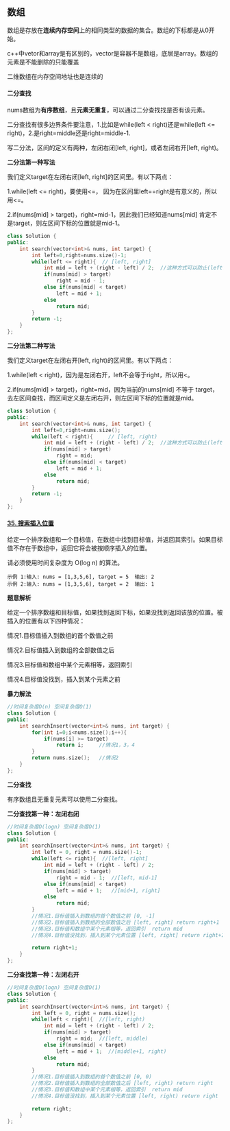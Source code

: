 ## 数组



数组是存放在**连续内存空间**上的相同类型的数据的集合。数组的下标都是从0开始。

c++中vetor和array是有区别的，vector是容器不是数组，底层是array。数组的元素是不能删除的只能覆盖

二维数组在内存空间地址也是连续的

#### **二分查找**

nums数组为**有序数组**，且**元素无重复**，可以通过二分查找找是否有该元素。

二分查找有很多边界条件要注意，1.比如是while(left < right)还是while(left <= right)，2.是right=middle还是right=middle-1.

写二分法，区间的定义有两种，左闭右闭[left, right]，或者左闭右开[left, right)。

**二分法第一种写法**

我们定义target在左闭右闭[left, right]的区间里。有以下两点：

1.while(left <= right)，要使用<=， 因为在区间里left==right是有意义的，所以用<=。

2.if(nums[mid] > target)，right=mid-1，因此我们已经知道nums[mid] 肯定不是target，则左区间下标的位置就是mid-1。

```C++
class Solution {
public:
    int search(vector<int>& nums, int target) {
        int left=0,right=nums.size()-1;
        while(left <= right){  // [left, right]
            int mid = left + (right - left) / 2;  //这种方式可以防止(left+right)溢出，超出整数限制
            if(nums[mid] > target)
                right = mid - 1;
            else if(nums[mid] < target)
                left = mid + 1;
            else
                return mid;
        }
        return -1;
    }
};
```

**二分法第二种写法**

我们定义target在左闭右开[left, right)的区间里。有以下两点：

1.while(left < right)，因为是左闭右开，left不会等于right，所以用<。

2.if(nums[mid] > target)，right=mid，因为当前的nums[mid] 不等于 target，去左区间查找，而区间定义是左闭右开，则左区间下标的位置就是mid。

```C++
class Solution {
public:
    int search(vector<int>& nums, int target) {
        int left=0,right=nums.size();
        while(left < right){     // [left, right)
            int mid = left + (right - left) / 2;  //这种方式可以防止(left+right)溢出，超出整数限制
            if(nums[mid] > target)
                right = mid;
            else if(nums[mid] < target)
                left = mid + 1;
            else
                return mid;
        }
        return -1;
    }
};
```

#### [35. 搜索插入位置](https://leetcode-cn.com/problems/search-insert-position/)

给定一个排序数组和一个目标值，在数组中找到目标值，并返回其索引。如果目标值不存在于数组中，返回它将会被按顺序插入的位置。

请必须使用时间复杂度为 O(log n) 的算法。

```
示例 1:输入: nums = [1,3,5,6], target = 5  输出: 2
示例 2:输入: nums = [1,3,5,6], target = 2  输出: 1
```

**题意解析**

给定一个排序数组和目标值，如果找到返回下标，如果没找到返回该放的位置。被插入的位置有以下四种情况：

情况1.目标值插入到数组的首个数值之前

情况2.目标值插入到数组的全部数值之后

情况3.目标值和数组中某个元素相等，返回索引

情况4.目标值没找到，插入到某个元素之前

**暴力解法**

```C++
//时间复杂度O(n) 空间复杂度O(1)
class Solution {
public:
    int searchInsert(vector<int>& nums, int target) {
        for(int i=0;i<nums.size();i++){
            if(nums[i] >= target)
                return i;     //情况1，3，4
        }
        return nums.size();   //情况2
    }
};
```

**二分查找**

有序数组且无重复元素可以使用二分查找。

**二分查找第一种：左闭右闭**

```C++
//时间复杂度O(logn) 空间复杂度O(1)
class Solution {
public:
    int searchInsert(vector<int>& nums, int target) {
        int left = 0, right = nums.size()-1;
        while(left <= right){  //[left, right]
            int mid = left + (right - left) / 2;
            if(nums[mid] > target)
                right = mid - 1;  //[left, mid-1]
            else if(nums[mid] < target)
                left = mid + 1;   //[mid+1, right]
            else    
                return mid; 
        }
        //情况1.目标值插入到数组的首个数值之前 [0, -1]
        //情况2.目标值插入到数组的全部数值之后 [left, right] return right+1
		//情况3.目标值和数组中某个元素相等，返回索引  return mid
		//情况4.目标值没找到，插入到某个元素位置 [left, right] return right+1
        
        return right+1;
    }
};
```

**二分查找第一种：左闭右开**

```C++
//时间复杂度O(logn) 空间复杂度O(1)
class Solution {
public:
    int searchInsert(vector<int>& nums, int target) {
        int left = 0, right = nums.size();
        while(left < right){  //[left, right)
            int mid = left + (right - left) / 2;
            if(nums[mid] > target)
                right = mid;  //[left, middle)
            else if(nums[mid] < target)
                left = mid + 1;  //[middle+1, right)
            else    
                return mid;
        }
        //情况1.目标值插入到数组的首个数值之前 [0, 0)
        //情况2.目标值插入到数组的全部数值之后 [left, right) return right
		//情况3.目标值和数组中某个元素相等，返回索引  return mid
		//情况4.目标值没找到，插入到某个元素位置 [left, right) return right
        
        return right;
    }
};
```

